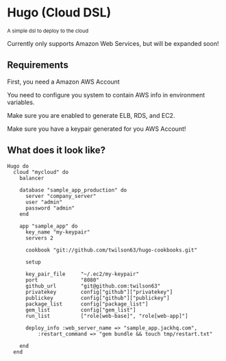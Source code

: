 # Hugo (Cloud DSL)
<small>A simple dsl to deploy to the cloud</small>

Currently only supports Amazon Web Services, but will be expanded soon!

## Requirements

First, you need a Amazon AWS Account

You need to configure you system to contain AWS info in environment variables.

Make sure you are enabled to generate ELB, RDS, and EC2.

Make sure you have a keypair generated for you AWS Account!

## What does it look like?

    Hugo do
      cloud "mycloud" do
        balancer
        
        database "sample_app_production" do
          server "company_server"
          user "admin"
          password "admin"
        end
        
        app "sample_app" do
          key_name "my-keypair"
          servers 2
          
          cookbook "git://github.com/twilson63/hugo-cookbooks.git"
          
          setup
          
          key_pair_file     "~/.ec2/my-keypair"
          port              "8080"
          github_url        "git@github.com:twilson63"
          privatekey        config["github"]["privatekey"]
          publickey         config["github"]["publickey"]
          package_list      config["package_list"]
          gem_list          config["gem_list"]
          run_list          ["role[web-base]", "role[web-app]"]
          
          deploy_info :web_server_name => "sample_app.jackhq.com",
              :restart_command => "gem bundle && touch tmp/restart.txt" 
          
        end
      end

